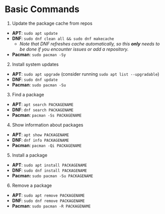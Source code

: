 # Basic Commands
1. Update the package cache from repos
- **APT**: `sudo apt update`
- **DNF**: `sudo dnf clean all && sudo dnf makecache`
    - *Note that DNF refreshes cache automatically, so this **only** needs to be done if you encounter issues or add a repository.*
- **Pacman**: `sudo pacman -Sy`

2. Install system updates
- **APT**: `sudo apt upgrade` (consider running `sudo apt list --upgradable`)
- **DNF**: `sudo dnf update`
- **Pacman**: `sudo pacman -Su`

3. Find a package
- **APT**: `apt search PACKAGENAME`
- **DNF**: `dnf search PACKAGENAME`
- **Pacman**: `pacman -Ss PACKAGENAME`

4. Show information about packages
- **APT**: `apt show PACKAGENAME`
- **DNF**: `dnf info PACKAGENAME`
- **Pacman**: `pacman -Qi PACKAGENAME`

5. Install a package
- **APT**: `sudo apt install PACKAGENAME`
- **DNF**: `sudo dnf install PACKAGENAME`
- **Pacman:** `sudo pacman -Su PACKAGENAME`

6. Remove a package
- **APT**: `sudo apt remove PACKAGENAME`
- **DNF**: `sudo dnf remove PACKAGENAME`
- **Pacman**: `sudo pacman -R PACKAGENAME`